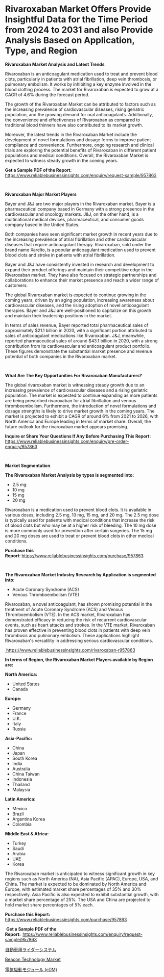 <p><h1>Rivaroxaban Market Offers Provide Insightful Data for the Time Period from 2024 to 2031 and also Provide Analysis Based on Application, Type, and Region</h1></p><p><strong>Rivaroxaban Market Analysis and Latest Trends</strong></p>
<p><p>Rivaroxaban is an anticoagulant medication used to treat and prevent blood clots, particularly in patients with atrial fibrillation, deep vein thrombosis, or pulmonary embolism. It works by inhibiting a key enzyme involved in the blood clotting process. The market for Rivaroxaban is expected to grow at a CAGR of 4.6% during the forecast period.</p><p>The growth of the Rivaroxaban Market can be attributed to factors such as the increasing prevalence of cardiovascular diseases, rising geriatric population, and the growing demand for oral anticoagulants. Additionally, the convenience and effectiveness of Rivaroxaban as compared to traditional blood thinners have also contributed to its market growth.</p><p>Moreover, the latest trends in the Rivaroxaban Market include the development of novel formulations and dosage forms to improve patient compliance and convenience. Furthermore, ongoing research and clinical trials are exploring the potential benefits of Rivaroxaban in different patient populations and medical conditions. Overall, the Rivaroxaban Market is expected to witness steady growth in the coming years.</p></p>
<p><strong>Get a Sample PDF of the Report:&nbsp;</strong> <a href="https://www.reliablebusinessinsights.com/enquiry/request-sample/957863">https://www.reliablebusinessinsights.com/enquiry/request-sample/957863</a></p>
<p>&nbsp;</p>
<p><strong>Rivaroxaban Major Market Players</strong></p>
<p><p>Bayer and J&J are two major players in the Rivaroxaban market. Bayer is a pharmaceutical company based in Germany with a strong presence in the cardiovascular and oncology markets. J&J, on the other hand, is a multinational medical devices, pharmaceutical, and consumer goods company based in the United States.</p><p>Both companies have seen significant market growth in recent years due to the increasing prevalence of atrial fibrillation and other cardiovascular diseases that require anticoagulant therapy. Rivaroxaban, sold under the brand name Xarelto, is a popular anticoagulant medication used to prevent blood clots and stroke in patients with atrial fibrillation.</p><p>Bayer and J&J have consistently invested in research and development to expand their product offerings and maintain their competitive edge in the Rivaroxaban market. They have also focused on strategic partnerships and collaborations to enhance their market presence and reach a wider range of customers.</p><p>The global Rivaroxaban market is expected to continue growing in the coming years, driven by an aging population, increasing awareness about cardiovascular diseases, and the rising adoption of novel anticoagulant therapies. Bayer and J&J are well-positioned to capitalize on this growth and maintain their leadership positions in the market.</p><p>In terms of sales revenue, Bayer reported total pharmaceutical sales of approximately $21.1 billion in 2020, with a significant portion attributed to sales of anticoagulant medications like Rivaroxaban. J&J, meanwhile, reported pharmaceutical sales of around $43.1 billion in 2020, with a strong contribution from its cardiovascular and anticoagulant product portfolio. These figures demonstrate the substantial market presence and revenue potential of both companies in the Rivaroxaban market.</p></p>
<p>&nbsp;</p>
<p><strong>What Are The Key Opportunities For Rivaroxaban Manufacturers?</strong></p>
<p><p>The global rivaroxaban market is witnessing steady growth due to an increasing prevalence of cardiovascular diseases and a rising geriatric population. The market is expected to continue expanding as more patients are being prescribed rivaroxaban for atrial fibrillation and venous thromboembolism. Furthermore, the introduction of novel formulations and dosage strengths is likely to drive market growth in the coming years. The market is projected to exhibit a CAGR of around 6% from 2021 to 2026, with North America and Europe leading in terms of market share. Overall, the future outlook for the rivaroxaban market appears promising.</p></p>
<p><strong>Inquire or Share Your Questions If Any Before Purchasing This Report:</strong> <a href="https://www.reliablebusinessinsights.com/enquiry/pre-order-enquiry/957863">https://www.reliablebusinessinsights.com/enquiry/pre-order-enquiry/957863</a></p>
<p>&nbsp;</p>
<p><strong>Market Segmentation</strong></p>
<p><strong>The Rivaroxaban Market Analysis by types is segmented into:</strong></p>
<p><ul><li>2.5 mg</li><li>10 mg</li><li>15 mg</li><li>20 mg</li></ul></p>
<p><p>Rivaroxaban is a medication used to prevent blood clots. It is available in various doses, including 2.5 mg, 10 mg, 15 mg, and 20 mg. The 2.5 mg dose is typically used for patients with medical conditions that increase the risk of blood clots but who may be at a higher risk of bleeding. The 10 mg dose is more commonly used for prevention after certain surgeries. The 15 mg and 20 mg doses are used to treat or prevent blood clots in other medical conditions.</p></p>
<p><strong>Purchase this Report:&nbsp;</strong><a href="https://www.reliablebusinessinsights.com/purchase/957863">https://www.reliablebusinessinsights.com/purchase/957863</a></p>
<p>&nbsp;</p>
<p><strong>The Rivaroxaban Market Industry Research by Application is segmented into:</strong></p>
<p><ul><li>Acute Coronary Syndrome (ACS)</li><li>Venous Thromboembolism (VTE)</li></ul></p>
<p><p>Rivaroxaban, a novel anticoagulant, has shown promising potential in the treatment of Acute Coronary Syndrome (ACS) and Venous Thromboembolism (VTE). In the ACS market, Rivaroxaban has demonstrated efficacy in reducing the risk of recurrent cardiovascular events, such as heart attacks and strokes. In the VTE market, Rivaroxaban has proven effective in preventing blood clots in patients with deep vein thrombosis and pulmonary embolism. These applications highlight Rivaroxaban's versatility in addressing serious cardiovascular conditions.</p></p>
<p><a href="https://www.reliablebusinessinsights.com/rivaroxaban-r957863">&nbsp;https://www.reliablebusinessinsights.com/rivaroxaban-r957863</a></p>
<p><strong>In terms of Region, the Rivaroxaban Market Players available by Region are:</strong></p>
<p>
    <p> <strong> North America: </strong>
        <ul>
            <li>United States</li>
            <li>Canada</li>
        </ul>
        </p> 
    <p> <strong> Europe: </strong>
        <ul>
            <li>Germany</li>
            <li>France</li>
            <li>U.K.</li>
            <li>Italy</li>
            <li>Russia</li>
        </ul>
        </p> 
    <p> <strong> Asia-Pacific: </strong>
        <ul>
            <li>China</li>
            <li>Japan</li>
            <li>South Korea</li>
            <li>India</li>
            <li>Australia</li>
            <li>China Taiwan</li>
            <li>Indonesia</li>
            <li>Thailand</li>
            <li>Malaysia</li>
        </ul>
        </p> 
    <p> <strong> Latin America: </strong>
        <ul>
            <li>Mexico</li>
            <li>Brazil</li>
            <li>Argentina Korea</li>
            <li>Colombia</li>
        </ul>
        </p> 
    <p> <strong> Middle East & Africa: </strong>
        <ul>
            <li>Turkey</li>
            <li>Saudi</li>
            <li>Arabia</li>
            <li>UAE</li>
            <li>Korea</li>
        </ul>
    </p>
    </p>
<p><p>The Rivaroxaban market is anticipated to witness significant growth in key regions such as North America (NA), Asia Pacific (APAC), Europe, USA, and China. The market is expected to be dominated by North America and Europe, with estimated market share percentages of 35% and 30% respectively. Asia Pacific is also expected to exhibit substantial growth, with a market share percentage of 25%. The USA and China are projected to hold market share percentages of 5% each.</p></p>
<p><strong>Purchase this Report: </strong><a href="https://www.reliablebusinessinsights.com/purchase/957863">https://www.reliablebusinessinsights.com/purchase/957863</a></p>
<p>&nbsp;<strong>Get a Sample PDF of the Report:&nbsp;&nbsp;</strong><a href="https://www.reliablebusinessinsights.com/enquiry/request-sample/957863">https://www.reliablebusinessinsights.com/enquiry/request-sample/957863</a></p>
<p><strong></strong></p>
<p><p><a href="https://github.com/decker5351/Market-Research-Report-List-2/blob/main/3941844177824.md">自動車用ライダーシステム</a></p><p><a href="https://github.com/vimar16th/Market-Research-Report-List-5/blob/main/beacon-technology-market.md">Beacon Technology Market</a></p><p><a href="https://github.com/KaydenJohns1964/Market-Research-Report-List-2/blob/main/4938107177823.md">電気駆動モジュール (eDM)</a></p></p>